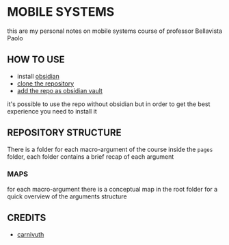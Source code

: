 # MOBILE SYSTEMS

this are my personal notes on mobile systems course of professor Bellavista Paolo

## HOW TO USE

- install [obsidian](https://obsidian.md/)
- [clone the repository](https://github.com/carnivuth/mobile_systems.git)
- [add the repo as obsidian vault](https://help.obsidian.md/Files+and+folders/Manage+vaults#Create+vault+from+an+existing+folder)

it's possible to use the repo without obsidian but in order to get the best experience you need to install it

## REPOSITORY STRUCTURE

There is a folder for each macro-argument of the course inside the `pages` folder, each folder contains a brief recap of each argument

### MAPS

for each macro-argument there is a conceptual map in the root folder for a quick overview of the arguments structure 

## CREDITS

- [carnivuth](https://github.com/carnivuth)
